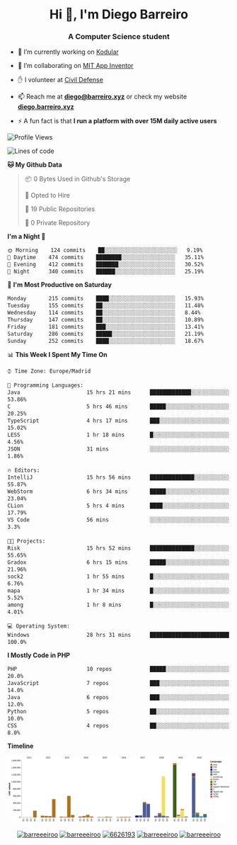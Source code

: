 <h1 align="center">Hi 👋, I'm Diego Barreiro</h1>
<h3 align="center">A Computer Science student</h3>

- 🔭 I’m currently working on [Kodular](https://www.kodular.io)

- 👯 I’m collaborating on [MIT App Inventor](https://github.com/mit-cml/appinventor-sources)

- ✋ I volunteer at [Civil Defense](https://proteccioncivil.sdc.gal)

- 📫 Reach me at **diego@barreiro.xyz** or check my website **[diego.barreiro.xyz](https://diego.barreiro.xyz)**

- ⚡ A fun fact is that **I run a platform with over 15M daily active users**

<!--START_SECTION:waka-->
![Profile Views](http://img.shields.io/badge/Profile%20Views-13-blue)

![Lines of code](https://img.shields.io/badge/From%20Hello%20World%20I%27ve%20Written-22.8%20million%20lines%20of%20code-blue)

**🐱 My Github Data** 

> 📦 0 Bytes Used in Github's Storage 
 > 
> 💼 Opted to Hire
 > 
> 📜 19 Public Repositories
 > 
> 🔑 0 Private Repository 
 > 
**I'm a Night 🦉** 

```text
🌞 Morning    124 commits    ██░░░░░░░░░░░░░░░░░░░░░░░   9.19% 
🌆 Daytime    474 commits    ████████░░░░░░░░░░░░░░░░░   35.11% 
🌃 Evening    412 commits    ███████░░░░░░░░░░░░░░░░░░   30.52% 
🌙 Night      340 commits    ██████░░░░░░░░░░░░░░░░░░░   25.19%

```
📅 **I'm Most Productive on Saturday** 

```text
Monday       215 commits    ████░░░░░░░░░░░░░░░░░░░░░   15.93% 
Tuesday      155 commits    ██░░░░░░░░░░░░░░░░░░░░░░░   11.48% 
Wednesday    114 commits    ██░░░░░░░░░░░░░░░░░░░░░░░   8.44% 
Thursday     147 commits    ██░░░░░░░░░░░░░░░░░░░░░░░   10.89% 
Friday       181 commits    ███░░░░░░░░░░░░░░░░░░░░░░   13.41% 
Saturday     286 commits    █████░░░░░░░░░░░░░░░░░░░░   21.19% 
Sunday       252 commits    ████░░░░░░░░░░░░░░░░░░░░░   18.67%

```


📊 **This Week I Spent My Time On** 

```text
⌚︎ Time Zone: Europe/Madrid

💬 Programming Languages: 
Java                     15 hrs 21 mins      █████████████░░░░░░░░░░░░   53.86% 
C                        5 hrs 46 mins       █████░░░░░░░░░░░░░░░░░░░░   20.25% 
TypeScript               4 hrs 17 mins       ███░░░░░░░░░░░░░░░░░░░░░░   15.02% 
LESS                     1 hr 18 mins        █░░░░░░░░░░░░░░░░░░░░░░░░   4.56% 
JSON                     31 mins             ░░░░░░░░░░░░░░░░░░░░░░░░░   1.86%

🔥 Editors: 
IntelliJ                 15 hrs 56 mins      ██████████████░░░░░░░░░░░   55.87% 
WebStorm                 6 hrs 34 mins       █████░░░░░░░░░░░░░░░░░░░░   23.04% 
CLion                    5 hrs 4 mins        ████░░░░░░░░░░░░░░░░░░░░░   17.79% 
VS Code                  56 mins             ░░░░░░░░░░░░░░░░░░░░░░░░░   3.3%

🐱‍💻 Projects: 
Risk                     15 hrs 52 mins      ██████████████░░░░░░░░░░░   55.65% 
Gradox                   6 hrs 15 mins       █████░░░░░░░░░░░░░░░░░░░░   21.96% 
sock2                    1 hr 55 mins        █░░░░░░░░░░░░░░░░░░░░░░░░   6.76% 
mapa                     1 hr 34 mins        █░░░░░░░░░░░░░░░░░░░░░░░░   5.52% 
among                    1 hr 8 mins         █░░░░░░░░░░░░░░░░░░░░░░░░   4.01%

💻 Operating System: 
Windows                  28 hrs 31 mins      █████████████████████████   100.0%

```

**I Mostly Code in PHP** 

```text
PHP                      10 repos            █████░░░░░░░░░░░░░░░░░░░░   20.0% 
JavaScript               7 repos             ███░░░░░░░░░░░░░░░░░░░░░░   14.0% 
Java                     6 repos             ███░░░░░░░░░░░░░░░░░░░░░░   12.0% 
Python                   5 repos             ██░░░░░░░░░░░░░░░░░░░░░░░   10.0% 
CSS                      4 repos             ██░░░░░░░░░░░░░░░░░░░░░░░   8.0%

```


**Timeline**

![Chart not found](https://github.com/barreeeiroo/barreeeiroo/blob/master/charts/bar_graph.png) 


<!--END_SECTION:waka-->

<p align="center">
<a href="https://twitter.com/barreeeiroo" target="blank"><img align="center" src="https://cdn.jsdelivr.net/npm/simple-icons@3.0.1/icons/twitter.svg" alt="barreeeiroo" height="20" width="20" /></a>
<a href="https://linkedin.com/in/barreeeiroo" target="blank"><img align="center" src="https://cdn.jsdelivr.net/npm/simple-icons@3.0.1/icons/linkedin.svg" alt="barreeeiroo" height="20" width="20" /></a>
<a href="https://stackoverflow.com/users/6626193" target="blank"><img align="center" src="https://cdn.jsdelivr.net/npm/simple-icons@3.0.1/icons/stackoverflow.svg" alt="6626193" height="20" width="20" /></a>
<a href="https://fb.com/barreeeiroo" target="blank"><img align="center" src="https://cdn.jsdelivr.net/npm/simple-icons@3.0.1/icons/facebook.svg" alt="barreeeiroo" height="20" width="20" /></a>
<a href="https://instagram.com/barreeeiroo" target="blank"><img align="center" src="https://cdn.jsdelivr.net/npm/simple-icons@3.0.1/icons/instagram.svg" alt="barreeeiroo" height="20" width="20" /></a>
</p>
